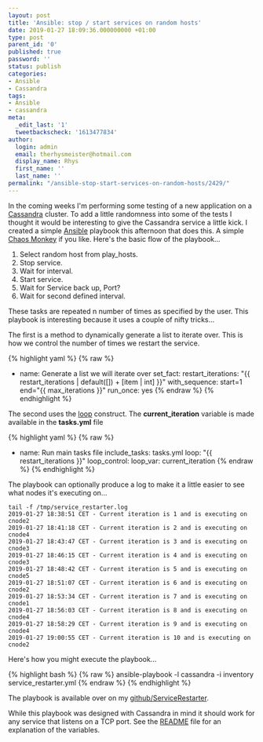```yaml
---
layout: post
title: 'Ansible: stop / start services on random hosts'
date: 2019-01-27 18:09:36.000000000 +01:00
type: post
parent_id: '0'
published: true
password: ''
status: publish
categories:
- Ansible
- Cassandra
tags:
- Ansible
- cassandra
meta:
  _edit_last: '1'
  tweetbackscheck: '1613477834'
author:
  login: admin
  email: therhysmeister@hotmail.com
  display_name: Rhys
  first_name: ''
  last_name: ''
permalink: "/ansible-stop-start-services-on-random-hosts/2429/"
---
```

In the coming weeks I'm performing some testing of a new application on a [Cassandra](http://cassandra.apache.org/) cluster. To add a little randomness into some of the tests I thought it would be interesting to give the Cassandra service a little kick. I created a simple [Ansible](https://www.ansible.com/) playbook this afternoon that does this. A simple [Chaos Monkey](https://github.com/Netflix/chaosmonkey) if you like. Here's the basic flow of the playbook...

1. Select random host from play\_hosts.  
2. Stop service.  
3. Wait for interval.  
4. Start service.  
5. Wait for Service back up, Port?  
6. Wait for second defined interval.

These tasks are repeated n number of times as specified by the user. This playbook is interesting because it uses a couple of nifty tricks...

The first is a method to dynamically generate a list to iterate over. This is how we control the number of times we restart the service.

{% highlight yaml %}
{% raw %}
- name: Generate a list we will iterate over
    set_fact:
      restart_iterations: "{{ restart_iterations | default([]) + [item | int] }}"
    with_sequence: start=1 end="{{ max_iterations }}"
    run_once: yes
{% endraw %}
{% endhighlight %}

The second uses the [loop](https://docs.ansible.com/ansible/latest/user_guide/playbooks_loops.html#loop-control) construct. The **current\_iteration** variable is made available in the **tasks.yml** file

{% highlight yaml %}
{% raw %}
- name: Run main tasks file
    include_tasks: tasks.yml
    loop: "{{ restart_iterations }}"
    loop_control:
      loop_var: current_iteration
{% endraw %}
{% endhighlight %}

The playbook can optionally produce a log to make it a little easier to see what nodes it's executing on...

```
tail -f /tmp/service_restarter.log
2019-01-27 18:38:51 CET - Current iteration is 1 and is executing on cnode2
2019-01-27 18:41:18 CET - Current iteration is 2 and is executing on cnode4
2019-01-27 18:43:47 CET - Current iteration is 3 and is executing on cnode3
2019-01-27 18:46:15 CET - Current iteration is 4 and is executing on cnode3
2019-01-27 18:48:42 CET - Current iteration is 5 and is executing on cnode5
2019-01-27 18:51:07 CET - Current iteration is 6 and is executing on cnode2
2019-01-27 18:53:34 CET - Current iteration is 7 and is executing on cnode1
2019-01-27 18:56:03 CET - Current iteration is 8 and is executing on cnode4
2019-01-27 18:58:29 CET - Current iteration is 9 and is executing on cnode4
2019-01-27 19:00:55 CET - Current iteration is 10 and is executing on cnode2
```

Here's how you might execute the playbook...

{% highlight bash %}
{% raw %}
ansible-playbook -l cassandra -i inventory service_restarter.yml
{% endraw %}
{% endhighlight %}

The playbook is available over on my [github/ServiceRestarter](https://github.com/rhysmeister/ServiceRestarter).

While this playbook was designed with Cassandra in mind it should work for any service that listens on a TCP port. See the [README](https://github.com/rhysmeister/ServiceRestarter/blob/master/README.md) file for an explanation of the variables.

